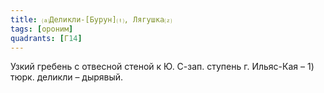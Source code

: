 ```yaml
---
title: ⒜Деликли-[Бурун]⒯, Лягушка⒵
tags: [ороним]
quadrants: [Г14]
---
```


Узкий гребень с отвесной стеной к Ю. С-зап. ступень г. Ильяс-Кая – 1) тюрк.
деликли – дырявый.
